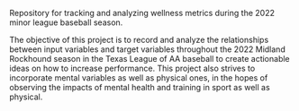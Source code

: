 Repository for tracking and analyzing wellness metrics during the 2022 minor league baseball season.

The objective of this project is to record and analyze the relationships between input variables and target variables throughout the 2022 Midland Rockhound season in the Texas League of AA baseball to create actionable ideas on how to increase performance. This project also strives to incorporate mental variables as well as physical ones, in the hopes of observing the impacts of mental health and training in sport as well as physical.

